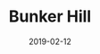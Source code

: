 ---
title: Bunker Hill
titleID: bunker-hill-obrien.md
key: DMix
rhythm: reel
date: 2019-02-12
location: Other
tags: obrien
regtuneoftheweek:
slowtuneoftheweek:
mp3_file:
mp3_source:
mp3_licence:
mp3_url:
alt_mp3_url:
source: Wellington
abc_source: Wellington Tunebook Collection
abc_url: /tunebooks/other/obrien.pdf
abc: |
    X:23
    T:Bunker Hill
    C:Trad, arr. Paddy O'Brien
    R:reel
    I:speed 350
    M:C|
    K:DMix
    cA|GE~E2 ~D2DG|EGAB ~c2Bc|ABAG EF~G2|ABcA ~d2cA|
    GE~E2 ~D2 DG|EGAB ~c2Bc|ABAG EF~G2|ABcA d2||
    cA|Gc ~c2 ec~c2|GccB cBAG|Ad~d2 fd~d2|AddB cBAG|
    (3EFG AB cAdB|cAdB ~c2Bc|dBcA BG~G2|ABcAd2||
    eg|fd~d2 fdad|fadf ~a2 gf|ge~e2 gebe|gbeg ~b2 ag|
    fd~d2 fdad|dcAB ~c2 Bc|dBcA BG~G2|ABcA d2||
    

---